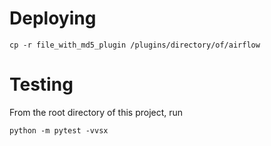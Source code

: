# Deploying

```
cp -r file_with_md5_plugin /plugins/directory/of/airflow
```

# Testing

From the root directory of this project, run

```
python -m pytest -vvsx
```
